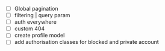 - [ ] Global pagination
- [ ] filtering | query param
- [ ] auth everywhere
- [ ] custom 404
- [ ] create profile model
- [ ] add authorisation classes for blocked and private account
